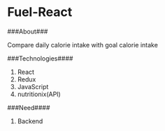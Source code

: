 # Fuel-React

###About###

Compare daily calorie intake with goal calorie intake

###Technologies####

1. React
2. Redux
3. JavaScript
4. nutritionix(API)

###Need####

1. Backend
